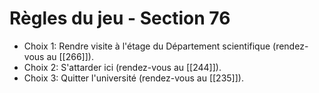 # Règles du jeu - Section 76

- Choix 1: Rendre visite à l'étage du Département scientifique (rendez-vous au [[266]]).
- Choix 2: S'attarder ici (rendez-vous au [[244]]).
- Choix 3: Quitter l'université (rendez-vous au [[235]]).